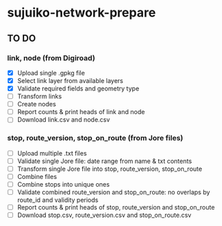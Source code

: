 # sujuiko-network-prepare

## TO DO

### link, node (from Digiroad)

- [x] Upload single .gpkg file
- [x] Select link layer from available layers
- [x] Validate required fields and geometry type
- [ ] Transform links
- [ ] Create nodes
- [ ] Report counts & print heads of link and node
- [ ] Download link.csv and node.csv

### stop, route_version, stop_on_route (from Jore files)

- [ ] Upload multiple .txt files
- [ ] Validate single Jore file: date range from name & txt contents
- [ ] Transform single Jore file into stop, route_version, stop_on_route
- [ ] Combine files
- [ ] Combine stops into unique ones
- [ ] Validate combined route_version and stop_on_route: no overlaps by route_id and validity periods
- [ ] Report counts & print heads of stop, route_version and stop_on_route
- [ ] Download stop.csv, route_version.csv and stop_on_route.csv